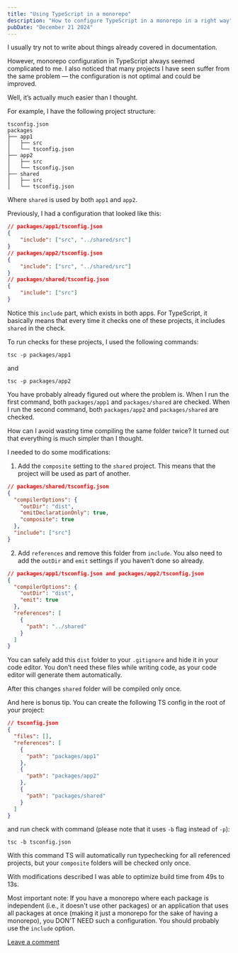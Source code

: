 ```yaml
---
title: "Using TypeScript in a monorepo"
description: "How to configure TypeScript in a monorepo in a right way"
pubDate: "December 21 2024"
---
```


I usually try not to write about things already covered in documentation.

However, monorepo configuration in TypeScript always seemed complicated to me. I also noticed that many projects I have seen suffer from the same problem — the configuration is not optimal and could be improved.

Well, it’s actually much easier than I thought.

For example, I have the following project structure:

```
tsconfig.json
packages
├── app1
│   ├── src
│   └── tsconfig.json
├── app2
│   ├── src
│   └── tsconfig.json
├── shared
│   ├── src
│   └── tsconfig.json
```

Where `shared` is used by both `app1` and `app2`.

Previously, I had a configuration that looked like this:

```json
// packages/app1/tsconfig.json
{
    "include": ["src", "../shared/src"]
}
// packages/app2/tsconfig.json
{
    "include": ["src", "../shared/src"]
}
// packages/shared/tsconfig.json
{
    "include": ["src"]
}
```

Notice this `include` part, which exists in both apps. For TypeScript, it basically means that every time it checks one of these projects, it includes `shared` in the check.

To run checks for these projects, I used the following commands:

```shell
tsc -p packages/app1
```

and

```shell
tsc -p packages/app2
```

You have probably already figured out where the problem is. When I run the first command, both `packages/app1` and `packages/shared` are checked. When I run the second command, both `packages/app2` and `packages/shared` are checked.

How can I avoid wasting time compiling the same folder twice? It turned out that everything is much simpler than I thought.

I needed to do some modifications:

1. Add the `composite` setting to the `shared` project. This means that the project will be used as part of another.

```json
// packages/shared/tsconfig.json
{
  "compilerOptions": {
    "outDir": "dist",
    "emitDeclarationOnly": true,
    "composite": true
  },
  "include": ["src"]
}
```

2. Add `references` and remove this folder from `include`. You also need to add the `outDir` and `emit` settings if you haven’t done so already.

```json
// packages/app1/tsconfig.json and packages/app2/tsconfig.json
{
  "compilerOptions": {
    "outDir": "dist",
    "emit": true
  },
  "references": [
    {
      "path": "../shared"
    }
  ]
}
```

You can safely add this `dist` folder to your `.gitignore` and hide it in your code editor. You don’t need these files while writing code, as your code editor will generate them automatically.

After this changes `shared` folder will be compiled only once.

And here is bonus tip. You can create the following TS config in the root of your project:

```json
// tsconfig.json
{
  "files": [],
  "references": [
    {
      "path": "packages/app1"
    },
    {
      "path": "packages/app2"
    },
    {
      "path": "packages/shared"
    }
  ]
}
```

and run check with command (please note that it uses `-b` flag instead of `-p`):

```shell
tsc -b tsconfig.json
```

With this command TS will automatically run typechecking for all referenced projects, but your `composite` folders will be checked only once.

With modifications described I was able to optimize build time from 49s to 13s.

Most important note: If you have a monorepo where each package is independent (i.e., it doesn't use other packages) or an application that uses all packages at once (making it just a monorepo for the sake of having a monorepo), you DON'T NEED such a configuration. You should probably use the `include` option.

[Leave a comment](https://bsky.app/profile/adrov.me/post/3ldtj6qigbs2j)
